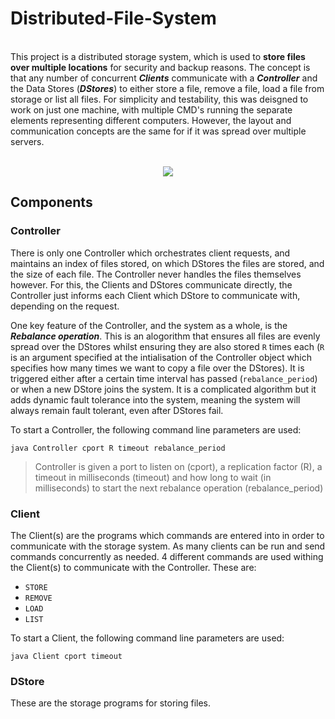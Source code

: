 # Distributed-File-System


<br/>This project is a distributed storage system, which is used to **store files over multiple locations** for security and backup reasons. 
The concept is that any number of concurrent _**Clients**_ communicate with a _**Controller**_ and the Data Stores (_**DStores**_) to either store a file, remove a file, load a file from storage or list all files.
For simplicity and testability, this was deisgned to work on just one machine, with multiple CMD's running the separate elements representing different computers.
However, the layout and communication concepts are the same for if it was spread over multiple servers.

<p align="center">
  <br/>
<img src="https://github.com/oranbramble/Distributed-File-System/assets/56357864/18f6fba9-d74a-4164-8b69-6a81f6069f8d">
</p>

## Components

### Controller

There is only one Controller which orchestrates client requests, and maintains an index of files stored, on which DStores the files are stored, and the size of each file. The Controller never handles the files themselves however. For this, the Clients and DStores communicate directly, the Controller just informs each Client which DStore to communicate with, depending on the request. 

One key feature of the Controller, and the system as a whole, is the _**Rebalance operation**_. This is an alogorithm that ensures all files are evenly spread over the DStores whilst ensuring they are also stored `R` times each (`R` is an argument specified at the intialisation of the Controller object which specifies how many times we want to copy a file over the DStores). It is triggered either after a certain time interval has passed (`rebalance_period`) or when a new DStore joins the system. It is a complicated algorithm but it adds dynamic fault tolerance into the system, meaning the system will always remain fault tolerant, even after DStores fail. 

To start a Controller, the following command line parameters are used:

```
java Controller cport R timeout rebalance_period
```
> Controller is given a port to listen on (cport), a replication factor (R), a
timeout in milliseconds (timeout) and how long to wait (in milliseconds) to start the next
rebalance operation (rebalance_period)

### Client

The Client(s) are the programs which commands are entered into in order to communicate with the storage system. As many clients can be run and send commands concurrently as needed. 4 different commands
are used withing the Client(s) to communicate with the Controller. These are:

- `STORE`
- `REMOVE`
- `LOAD`
- `LIST`

To start a Client, the following command line parameters are used:

```
java Client cport timeout
```

### DStore

These are the storage programs for storing files.
